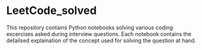 # LeetCode_solved
This repository contains Python notebooks solving various coding excercises asked during interview questions.
Each notebook contains the detailsed explaination of the concept used for solving the question at hand.

